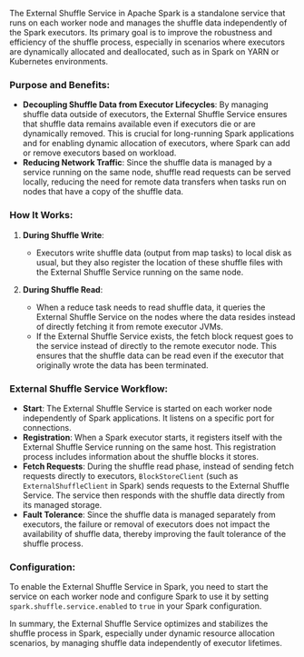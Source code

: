 The External Shuffle Service in Apache Spark is a standalone service that runs on each worker node and manages the shuffle data independently of the Spark executors. Its primary goal is to improve the robustness and efficiency of the shuffle process, especially in scenarios where executors are dynamically allocated and deallocated, such as in Spark on YARN or Kubernetes environments.

### Purpose and Benefits:

- **Decoupling Shuffle Data from Executor Lifecycles**: By managing shuffle data outside of executors, the External Shuffle Service ensures that shuffle data remains available even if executors die or are dynamically removed. This is crucial for long-running Spark applications and for enabling dynamic allocation of executors, where Spark can add or remove executors based on workload.
- **Reducing Network Traffic**: Since the shuffle data is managed by a service running on the same node, shuffle read requests can be served locally, reducing the need for remote data transfers when tasks run on nodes that have a copy of the shuffle data.

### How It Works:

1. **During Shuffle Write**:
   
   - Executors write shuffle data (output from map tasks) to local disk as usual, but they also register the location of these shuffle files with the External Shuffle Service running on the same node.

2. **During Shuffle Read**:
   
   - When a reduce task needs to read shuffle data, it queries the External Shuffle Service on the nodes where the data resides instead of directly fetching it from remote executor JVMs.
   - If the External Shuffle Service exists, the fetch block request goes to the service instead of directly to the remote executor node. This ensures that the shuffle data can be read even if the executor that originally wrote the data has been terminated.

### External Shuffle Service Workflow:

- **Start**: The External Shuffle Service is started on each worker node independently of Spark applications. It listens on a specific port for connections.
- **Registration**: When a Spark executor starts, it registers itself with the External Shuffle Service running on the same host. This registration process includes information about the shuffle blocks it stores.
- **Fetch Requests**: During the shuffle read phase, instead of sending fetch requests directly to executors, `BlockStoreClient` (such as `ExternalShuffleClient` in Spark) sends requests to the External Shuffle Service. The service then responds with the shuffle data directly from its managed storage.
- **Fault Tolerance**: Since the shuffle data is managed separately from executors, the failure or removal of executors does not impact the availability of shuffle data, thereby improving the fault tolerance of the shuffle process.

### Configuration:

To enable the External Shuffle Service in Spark, you need to start the service on each worker node and configure Spark to use it by setting `spark.shuffle.service.enabled` to `true` in your Spark configuration.

In summary, the External Shuffle Service optimizes and stabilizes the shuffle process in Spark, especially under dynamic resource allocation scenarios, by managing shuffle data independently of executor lifetimes.
